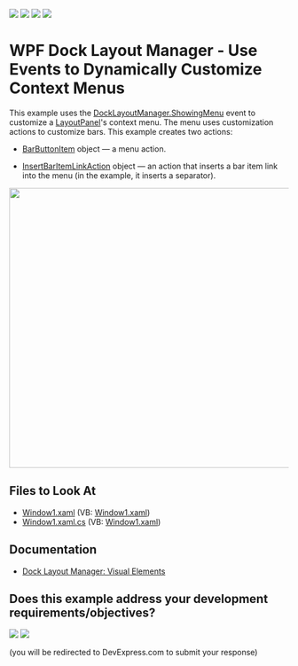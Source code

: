 <!-- default badges list -->
![](https://img.shields.io/endpoint?url=https://codecentral.devexpress.com/api/v1/VersionRange/128643513/24.2.1%2B)
[![](https://img.shields.io/badge/Open_in_DevExpress_Support_Center-FF7200?style=flat-square&logo=DevExpress&logoColor=white)](https://supportcenter.devexpress.com/ticket/details/E1751)
[![](https://img.shields.io/badge/📖_How_to_use_DevExpress_Examples-e9f6fc?style=flat-square)](https://docs.devexpress.com/GeneralInformation/403183)
[![](https://img.shields.io/badge/💬_Leave_Feedback-feecdd?style=flat-square)](#does-this-example-address-your-development-requirementsobjectives)
<!-- default badges end -->

# WPF Dock Layout Manager - Use Events to Dynamically Customize Context Menus

This example uses the [DockLayoutManager.ShowingMenu](https://docs.devexpress.com/WPF/DevExpress.Xpf.Docking.DockLayoutManager.ShowingMenu) event to customize a [LayoutPanel](https://docs.devexpress.com/WPF/DevExpress.Xpf.Docking.LayoutPanel)'s context menu. The menu uses customization actions to customize bars. This example creates two actions:

- [BarButtonItem](https://docs.devexpress.com/WPF/DevExpress.Xpf.Bars.BarButtonItem) object — a menu action.


- [InsertBarItemLinkAction](https://docs.devexpress.com/WPF/DevExpress.Xpf.Bars.InsertBarItemLinkAction) object — an action that inserts a bar item link into the menu (in the example, it inserts a separator).

<img src="https://user-images.githubusercontent.com/12169834/175352251-7fd3e5b0-28d7-4d84-8773-6360532583d9.png" width=505px/>

## Files to Look At

* [Window1.xaml](./CS/DockManager_MenuCustomization/Window1.xaml) (VB: [Window1.xaml](./VB/DockManager_MenuCustomization/Window1.xaml))
* [Window1.xaml.cs](./CS/DockManager_MenuCustomization/Window1.xaml.cs) (VB: [Window1.xaml](./VB/DockManager_MenuCustomization/Window1.xaml))

## Documentation

* [Dock Layout Manager: Visual Elements](http://docs.devexpress.com/WPF/6827/controls-and-libraries/layout-management/dock-windows/visual-elements)
<!-- feedback -->
## Does this example address your development requirements/objectives?

[<img src="https://www.devexpress.com/support/examples/i/yes-button.svg"/>](https://www.devexpress.com/support/examples/survey.xml?utm_source=github&utm_campaign=wpf-dock-layout-manager-use-events-to-dynamically-customize-context-menus&~~~was_helpful=yes) [<img src="https://www.devexpress.com/support/examples/i/no-button.svg"/>](https://www.devexpress.com/support/examples/survey.xml?utm_source=github&utm_campaign=wpf-dock-layout-manager-use-events-to-dynamically-customize-context-menus&~~~was_helpful=no)

(you will be redirected to DevExpress.com to submit your response)
<!-- feedback end -->
